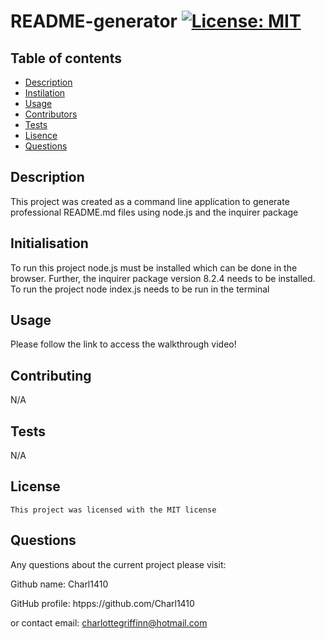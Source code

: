 
  # README-generator [![License: MIT](https://img.shields.io/badge/License-MIT-yellow.svg)](https://opensource.org/licenses/MIT)

  ## Table of contents

  * [Description](#Description)
  * [Instilation](#Instilation)
  * [Usage](#Usage)
  * [Contributors](#Contributing)
  * [Tests](#Tests)
  * [Lisence](#License)
  * [Questions](#Questions)
  
  
  ## Description
   
   This project was created as a command line application to generate professional README.md files using node.js and the inquirer package 

 
  ## Initialisation
  
  To run this project node.js must be installed which can be done in the browser. Further, the inquirer package version 8.2.4 needs to be installed. To run the project node index.js needs to be run in the terminal 

  ## Usage 
  Please follow the link to access the walkthrough video!

  

  ## Contributing 
  
  N/A

  ## Tests

  N/A

  ## License
    
    This project was licensed with the MIT license

  ## Questions 

  Any questions about the current project please visit:
  
  Github name: Charl1410 

  GitHub profile: htpps://github.com/Charl1410 

  or contact
  email: charlottegriffinn@hotmail.com